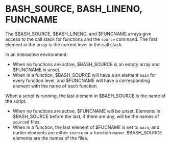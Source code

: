BASH_SOURCE, BASH_LINENO, FUNCNAME
==================================

The $BASH_SOURCE, $BASH_LINENO, and $FUNCNAME arrays give access to the
call stack for functions and the `source` command. The first element in the
array is the current level in the call stack.

In an interactive environment:
- When no functions are active, $BASH_SOURCE is an empty array and
  $FUNCNAME is unset.
- When in a function, $BASH_SOURCE will have a an element `main` for every
  function level, and $FUNCNAME will have a corresponding element with the
  name of each function.

When a script is running, the last element in $BASH_SOURCE is the name of
the script.
- When no functions are active, $FUNCNAME will be unset. Elements in
  $BASH_SOURCE before the last, if there are any, will be the names of
  `source`d files.
- When in a function, the last element of $FUCNAME is set to `main`, and
  earlier elements are either `source` or a function name. $BASH_SOURCE
  elements are the names of the files.
